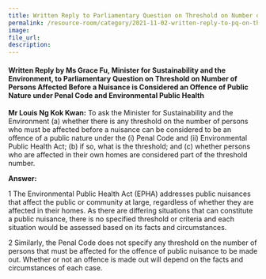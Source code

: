 ```yaml
---  
title: Written Reply to Parliamentary Question on Threshold on Number of Persons Affected Before a Nuisance is Considered an Offence of Public Nature under Penal Code and Environmental Public Health by Ms Grace Fu, Minister for Sustainability and the Environment  
permalink: /resource-room/category/2021-11-02-written-reply-to-pq-on-threshold-for-public-nuisances/  
image:  
file_url:  
description:  
---  
```

 
#### Written Reply by Ms Grace Fu, Minister for Sustainability and the Environment, to Parliamentary Question on Threshold on Number of Persons Affected Before a Nuisance is Considered an Offence of Public Nature under Penal Code and Environmental Public Health    
 
**Mr Louis Ng Kok Kwan:** To ask the Minister for Sustainability and the Environment (a) whether there is any threshold on the number of persons who must be affected before a nuisance can be considered to be an offence of a public nature under the (i) Penal Code and (ii) Environmental Public Health Act; (b) if so, what is the threshold; and (c) whether persons who are affected in their own homes are considered part of the threshold number.

**Answer:**

1 The Environmental Public Health Act (EPHA) addresses public nuisances that affect the public or community at large, regardless of whether they are affected in their homes. As there are differing situations that can constitute a public nuisance, there is no specified threshold or criteria and each situation would be assessed based on its facts and circumstances.

2 Similarly, the Penal Code does not specify any threshold on the number of persons that must be affected for the offence of public nuisance to be made out. Whether or not an offence is made out will depend on the facts and circumstances of each case.
